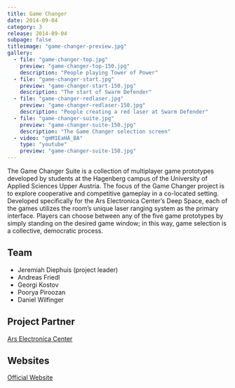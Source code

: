```yaml
---
title: Game Changer
date: 2014-09-04
category: 3
release: 2014-09-04
subpage: false
titleimage: "game-changer-preview.jpg"
gallery:
  - file: "game-changer-top.jpg"
    preview: "game-changer-top-150.jpg"
    description: "People playing Tower of Power"
  - file: "game-changer-start.jpg"
    preview: "game-changer-start-150.jpg"
    description: "The start of Swarm Defender"
  - file: "game-changer-redlaser.jpg"
    preview: "game-changer-redlaser-150.jpg"
    description: "People creating a red laser at Swarm Defender"
  - file: "game-changer-suite.jpg"
    preview: "game-changer-suite-150.jpg"
    description: "The Game Changer selection screen"
  - video: "gmM1EaHA_BA"
    type: "youtube"
    preview: "game-changer-suite-150.jpg"
---
```


The Game Changer Suite is a collection of multiplayer game prototypes developed by students at the Hagenberg campus of the University of Applied Sciences Upper Austria. The focus of the Game Changer project is to explore cooperative and competitive gameplay in a co-located setting. Developed specifically for the Ars Electronica Center’s Deep Space, each of the games utilizes the room’s unique laser ranging system as the primary interface. Players can choose between any of the five game prototypes by simply standing on the desired game window; in this way, game selection is a collective, democratic process.

## Team

* Jeremiah Diephuis (project leader)
* Andreas Friedl
* Georgi Kostov
* Poorya Piroozan
* Daniel Wilfinger

## Project Partner

[Ars Electronica Center](http://www.aec.at/)

## Websites

[Official Website](http://game-changer.at)
